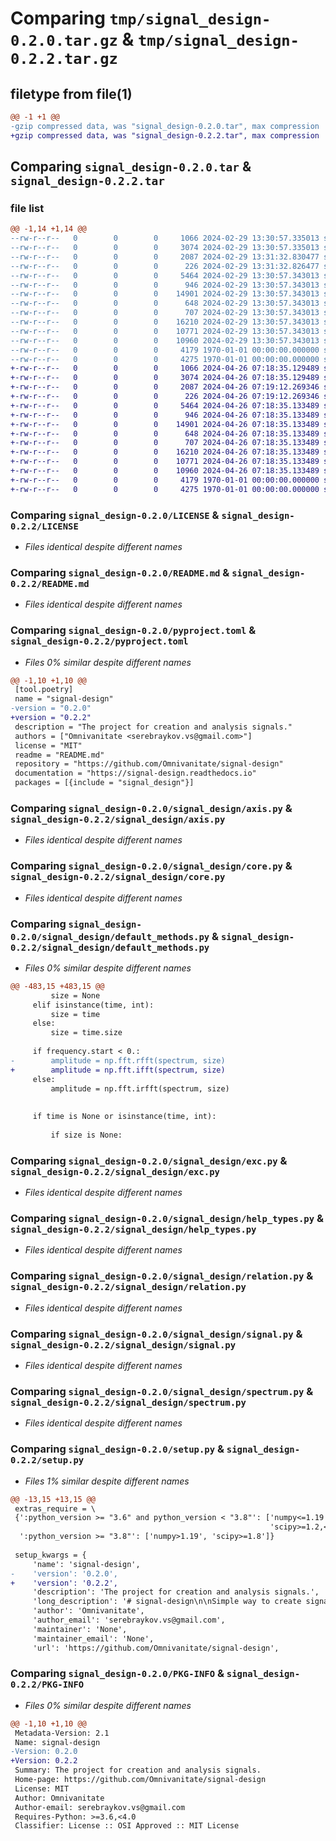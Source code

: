 # Comparing `tmp/signal_design-0.2.0.tar.gz` & `tmp/signal_design-0.2.2.tar.gz`

## filetype from file(1)

```diff
@@ -1 +1 @@
-gzip compressed data, was "signal_design-0.2.0.tar", max compression
+gzip compressed data, was "signal_design-0.2.2.tar", max compression
```

## Comparing `signal_design-0.2.0.tar` & `signal_design-0.2.2.tar`

### file list

```diff
@@ -1,14 +1,14 @@
--rw-r--r--   0        0        0     1066 2024-02-29 13:30:57.335013 signal_design-0.2.0/LICENSE
--rw-r--r--   0        0        0     3074 2024-02-29 13:30:57.335013 signal_design-0.2.0/README.md
--rw-r--r--   0        0        0     2087 2024-02-29 13:31:32.830477 signal_design-0.2.0/pyproject.toml
--rw-r--r--   0        0        0      226 2024-02-29 13:31:32.826477 signal_design-0.2.0/signal_design/__init__.py
--rw-r--r--   0        0        0     5464 2024-02-29 13:30:57.343013 signal_design-0.2.0/signal_design/axis.py
--rw-r--r--   0        0        0      946 2024-02-29 13:30:57.343013 signal_design-0.2.0/signal_design/core.py
--rw-r--r--   0        0        0    14901 2024-02-29 13:30:57.343013 signal_design-0.2.0/signal_design/default_methods.py
--rw-r--r--   0        0        0      648 2024-02-29 13:30:57.343013 signal_design-0.2.0/signal_design/exc.py
--rw-r--r--   0        0        0      707 2024-02-29 13:30:57.343013 signal_design-0.2.0/signal_design/help_types.py
--rw-r--r--   0        0        0    16210 2024-02-29 13:30:57.343013 signal_design-0.2.0/signal_design/relation.py
--rw-r--r--   0        0        0    10771 2024-02-29 13:30:57.343013 signal_design-0.2.0/signal_design/signal.py
--rw-r--r--   0        0        0    10960 2024-02-29 13:30:57.343013 signal_design-0.2.0/signal_design/spectrum.py
--rw-r--r--   0        0        0     4179 1970-01-01 00:00:00.000000 signal_design-0.2.0/setup.py
--rw-r--r--   0        0        0     4275 1970-01-01 00:00:00.000000 signal_design-0.2.0/PKG-INFO
+-rw-r--r--   0        0        0     1066 2024-04-26 07:18:35.129489 signal_design-0.2.2/LICENSE
+-rw-r--r--   0        0        0     3074 2024-04-26 07:18:35.129489 signal_design-0.2.2/README.md
+-rw-r--r--   0        0        0     2087 2024-04-26 07:19:12.269346 signal_design-0.2.2/pyproject.toml
+-rw-r--r--   0        0        0      226 2024-04-26 07:19:12.269346 signal_design-0.2.2/signal_design/__init__.py
+-rw-r--r--   0        0        0     5464 2024-04-26 07:18:35.133489 signal_design-0.2.2/signal_design/axis.py
+-rw-r--r--   0        0        0      946 2024-04-26 07:18:35.133489 signal_design-0.2.2/signal_design/core.py
+-rw-r--r--   0        0        0    14901 2024-04-26 07:18:35.133489 signal_design-0.2.2/signal_design/default_methods.py
+-rw-r--r--   0        0        0      648 2024-04-26 07:18:35.133489 signal_design-0.2.2/signal_design/exc.py
+-rw-r--r--   0        0        0      707 2024-04-26 07:18:35.133489 signal_design-0.2.2/signal_design/help_types.py
+-rw-r--r--   0        0        0    16210 2024-04-26 07:18:35.133489 signal_design-0.2.2/signal_design/relation.py
+-rw-r--r--   0        0        0    10771 2024-04-26 07:18:35.133489 signal_design-0.2.2/signal_design/signal.py
+-rw-r--r--   0        0        0    10960 2024-04-26 07:18:35.133489 signal_design-0.2.2/signal_design/spectrum.py
+-rw-r--r--   0        0        0     4179 1970-01-01 00:00:00.000000 signal_design-0.2.2/setup.py
+-rw-r--r--   0        0        0     4275 1970-01-01 00:00:00.000000 signal_design-0.2.2/PKG-INFO
```

### Comparing `signal_design-0.2.0/LICENSE` & `signal_design-0.2.2/LICENSE`

 * *Files identical despite different names*

### Comparing `signal_design-0.2.0/README.md` & `signal_design-0.2.2/README.md`

 * *Files identical despite different names*

### Comparing `signal_design-0.2.0/pyproject.toml` & `signal_design-0.2.2/pyproject.toml`

 * *Files 0% similar despite different names*

```diff
@@ -1,10 +1,10 @@
 [tool.poetry]
 name = "signal-design"
-version = "0.2.0"
+version = "0.2.2"
 description = "The project for creation and analysis signals."
 authors = ["Omnivanitate <serebraykov.vs@gmail.com>"]
 license = "MIT"
 readme = "README.md"
 repository = "https://github.com/Omnivanitate/signal-design"
 documentation = "https://signal-design.readthedocs.io"
 packages = [{include = "signal_design"}]
```

### Comparing `signal_design-0.2.0/signal_design/axis.py` & `signal_design-0.2.2/signal_design/axis.py`

 * *Files identical despite different names*

### Comparing `signal_design-0.2.0/signal_design/core.py` & `signal_design-0.2.2/signal_design/core.py`

 * *Files identical despite different names*

### Comparing `signal_design-0.2.0/signal_design/default_methods.py` & `signal_design-0.2.2/signal_design/default_methods.py`

 * *Files 0% similar despite different names*

```diff
@@ -483,15 +483,15 @@
         size = None
     elif isinstance(time, int):
         size = time
     else:
         size = time.size
 
     if frequency.start < 0.:
-        amplitude = np.fft.rfft(spectrum, size)
+        amplitude = np.fft.ifft(spectrum, size)
     else:
         amplitude = np.fft.irfft(spectrum, size)
         
 
     if time is None or isinstance(time, int):
 
         if size is None:
```

### Comparing `signal_design-0.2.0/signal_design/exc.py` & `signal_design-0.2.2/signal_design/exc.py`

 * *Files identical despite different names*

### Comparing `signal_design-0.2.0/signal_design/help_types.py` & `signal_design-0.2.2/signal_design/help_types.py`

 * *Files identical despite different names*

### Comparing `signal_design-0.2.0/signal_design/relation.py` & `signal_design-0.2.2/signal_design/relation.py`

 * *Files identical despite different names*

### Comparing `signal_design-0.2.0/signal_design/signal.py` & `signal_design-0.2.2/signal_design/signal.py`

 * *Files identical despite different names*

### Comparing `signal_design-0.2.0/signal_design/spectrum.py` & `signal_design-0.2.2/signal_design/spectrum.py`

 * *Files identical despite different names*

### Comparing `signal_design-0.2.0/setup.py` & `signal_design-0.2.2/setup.py`

 * *Files 1% similar despite different names*

```diff
@@ -13,15 +13,15 @@
 extras_require = \
 {':python_version >= "3.6" and python_version < "3.8"': ['numpy<=1.19',
                                                          'scipy>=1.2,<1.8'],
  ':python_version >= "3.8"': ['numpy>1.19', 'scipy>=1.8']}
 
 setup_kwargs = {
     'name': 'signal-design',
-    'version': '0.2.0',
+    'version': '0.2.2',
     'description': 'The project for creation and analysis signals.',
     'long_description': '# signal-design\n\nSimple way to create signals.\n\n## The project is intended for designing signals.\n\nThe package is intended to create and develop signals of\nvarying complexity.\n\nThe project can be used both for educational and work purposes.\n\nIt is convenient to use [`Jupyter Lab`](https://jupyter.org/) or\n[`Jupyter Notebook`](https://jupyter.org/) to speed up the development\nof signals, to compare their parameters with other signals,\nand to visualize them.\n\nThe project is designed so that you can easily change the creation of\nsignals.\n\nIn addition, documentation consist tutorial how to work with library\nand examples of ready-made signals. You can write own signal creation.\n\n# Installation\n\nTo install use:\n\n```bash\n$ pip install signal-design\n```\n\nor using `poetry`\n\n```bash\n$ poetry add signal-design\n```\n\nAlso you can clone or load project from [GitHub](https://github.com/Omnivanitate/signal-design),\nand install requirement packages using the\n\n```bash\n$ pip install -r requirements/build.txt\n```\n\nor if you want develop, use\n\n```bash\n$ pip install -r requirements/dev.txt\n\n```\n\nor\n\n```bash\n$ poetry install\n```\n\nor coping pieces of code and create your own.\n\n## Usage\n\nThe project is a library. Working with it is the same as with\nother third-part libraries of the python language.  \nAn example of how to include the library is described\n[here](https://docs.python.org/3/tutorial/modules.html).\n\nThe library consists sub-modules:\n\n- `signal_design.core` - contains basic classes `MathOperation` and `RelationProtocol`.\n- `signal_design.exc` - contains exceptions.\n- `signal_design.axis` - contains class `Axis`\n- `signal_design.relation` - contains class `Relation`\n- `signal_design.signal` - contains class `Signal`\n- `signal_design.spectrum` - contains class `Spectrum`\n- `signal_design.default_methods` - contains default methods for class above.\n\nFor convenient base classes:\n`Axis`, `Relation`, `Signal`, `Spectrum` - can be imported from\nthe `signal_design` module.\n\nFor example:\n\n```python\nfrom signal_design import Signal\n```\n\n### Quick start. Simple work flow.\n\nBelow is a simple example of creating a signal and visualizing it.\nA more extended description of the work of the library in the documentation.\nOther examples are contained in the documentation contains in _Tutorial_\nsection.\n\nFor the following code [`Matplotlib`](https://matplotlib.org/) need be used\nto visualize a result of work. But `Matplotlib` can be replaced with another\nlibrary that you use.\n\n```python\nimport numpy as np\nimport matplotlib.pyplot as plt\n\nfrom signal_design import Axis, Signal\n\ntime = Axis.get_using_end(start=0., end=10., sample=0.01)\namplitude = np.sin(2*np.pi*time.array)\nsignal = Signal(time, amplitude)\n\nplt.plot(*signal.get_data())\nplt.xlabel(\'Time, s\')\nplt.ylabel(\'Amplitude\')\nplt.title(\'Sin 1Hz\')\n```\n\nResult:\n\n![signal_with_matplotlib](https://raw.githubusercontent.com/Omnivanitate/signal-design/main/docs/assets/sin_func.png "Sin function.")\n\n## Credits\n\n`signal-design` was created with  \n[`numpy`](https://numpy.org/)  \n[`scipy`](https://scipy.org/)\n',
     'author': 'Omnivanitate',
     'author_email': 'serebraykov.vs@gmail.com',
     'maintainer': 'None',
     'maintainer_email': 'None',
     'url': 'https://github.com/Omnivanitate/signal-design',
```

### Comparing `signal_design-0.2.0/PKG-INFO` & `signal_design-0.2.2/PKG-INFO`

 * *Files 0% similar despite different names*

```diff
@@ -1,10 +1,10 @@
 Metadata-Version: 2.1
 Name: signal-design
-Version: 0.2.0
+Version: 0.2.2
 Summary: The project for creation and analysis signals.
 Home-page: https://github.com/Omnivanitate/signal-design
 License: MIT
 Author: Omnivanitate
 Author-email: serebraykov.vs@gmail.com
 Requires-Python: >=3.6,<4.0
 Classifier: License :: OSI Approved :: MIT License
```


